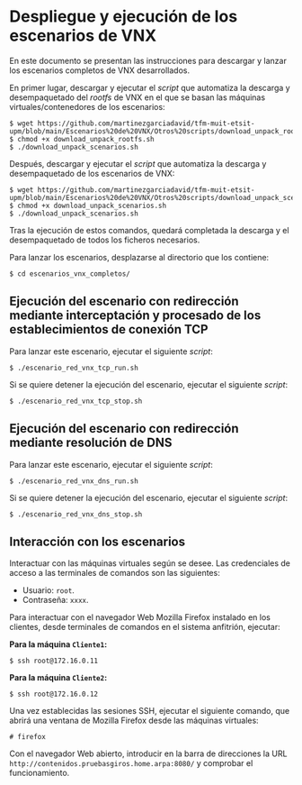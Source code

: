 # Despliegue y ejecución de los escenarios de VNX

En este documento se presentan las instrucciones para descargar y lanzar los escenarios completos de VNX desarrollados.

En primer lugar, descargar y ejecutar el _script_ que automatiza la descarga y desempaquetado del _rootfs_ de VNX en el que se basan las máquinas virtuales/contenedores
de los escenarios:

```
$ wget https://github.com/martinezgarciadavid/tfm-muit-etsit-upm/blob/main/Escenarios%20de%20VNX/Otros%20scripts/download_unpack_rootfs.sh
$ chmod +x download_unpack_rootfs.sh
$ ./download_unpack_scenarios.sh
```

Después, descargar y ejecutar el _script_ que automatiza la descarga y desempaquetado de los escenarios de VNX:

```
$ wget https://github.com/martinezgarciadavid/tfm-muit-etsit-upm/blob/main/Escenarios%20de%20VNX/Otros%20scripts/download_unpack_scenarios.sh
$ chmod +x download_unpack_scenarios.sh
$ ./download_unpack_scenarios.sh
```

Tras la ejecución de estos comandos, quedará completada la descarga y el desempaquetado de todos los ficheros necesarios.

Para lanzar los escenarios, desplazarse al directorio que los contiene:

```
$ cd escenarios_vnx_completos/
```

## Ejecución del escenario con redirección mediante interceptación y procesado de los establecimientos de conexión TCP

Para lanzar este escenario, ejecutar el siguiente _script_:

```
$ ./escenario_red_vnx_tcp_run.sh
```

Si se quiere detener la ejecución del escenario, ejecutar el siguiente _script_:

```
$ ./escenario_red_vnx_tcp_stop.sh
```

## Ejecución del escenario con redirección mediante resolución de DNS

Para lanzar este escenario, ejecutar el siguiente _script_:

```
$ ./escenario_red_vnx_dns_run.sh
```

Si se quiere detener la ejecución del escenario, ejecutar el siguiente _script_:

```
$ ./escenario_red_vnx_dns_stop.sh
```

## Interacción con los escenarios

Interactuar con las máquinas virtuales según se desee. Las credenciales de acceso a las terminales de comandos son las siguientes:
- Usuario: `root`.
- Contraseña: `xxxx`.

Para interactuar con el navegador Web Mozilla Firefox instalado en los clientes, desde terminales de comandos en el sistema anfitrión, ejecutar:

**Para la máquina `Cliente1`:**
```
$ ssh root@172.16.0.11
```

**Para la máquina `Cliente2`:**
```
$ ssh root@172.16.0.12
```

Una vez establecidas las sesiones SSH, ejecutar el siguiente comando, que abrirá una ventana de Mozilla Firefox desde las máquinas virtuales:

```
# firefox
```

Con el navegador Web abierto, introducir en la barra de direcciones la URL `http://contenidos.pruebasgiros.home.arpa:8080/` y comprobar el funcionamiento.

